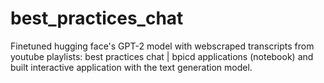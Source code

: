 # best_practices_chat

Finetuned hugging face's GPT-2 model with webscraped transcripts from youtube playlists: best practices chat | bpicd applications (notebook) and built interactive application with the text generation model.
